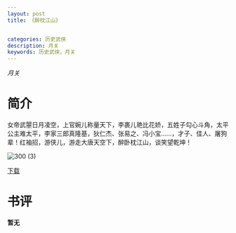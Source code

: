 ```yaml
---
layout: post
title: 《醉枕江山》


categories: 历史武侠
description: 月关
keywords: 历史武侠，月关
---
```


*月关*

# 简介

女帝武曌日月凌空，上官婉儿称量天下，李裹儿艳比花娇，五姓子勾心斗角，太平公主难太平，李家三郎真隆基，狄仁杰、张易之、冯小宝……，才子、佳人、屠狗辈！红袖招，游侠儿，游走大唐天空下，醉卧枕江山，谈笑望乾坤！

![300 (3)](http://tva3.sinaimg.cn/large/008dGP0Fgy1gtx0i3j0ygj308c0b43z7.jpg)

[下载](https://link.jscdn.cn/1drv/aHR0cHM6Ly8xZHJ2Lm1zL3QvcyFBaGU2R2dNWmVFb2poRTY1T0tQemNobVZPMU14P2U9QXBWR1V1.txt)
# 书评
**暂无**